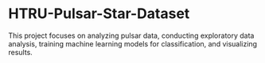 # HTRU-Pulsar-Star-Dataset
This project focuses on analyzing pulsar data, conducting exploratory data analysis, training machine learning models for classification, and visualizing results.
